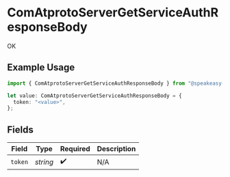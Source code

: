 # ComAtprotoServerGetServiceAuthResponseBody

OK

## Example Usage

```typescript
import { ComAtprotoServerGetServiceAuthResponseBody } from "@speakeasy-api/bluesky/models/operations";

let value: ComAtprotoServerGetServiceAuthResponseBody = {
  token: "<value>",
};
```

## Fields

| Field              | Type               | Required           | Description        |
| ------------------ | ------------------ | ------------------ | ------------------ |
| `token`            | *string*           | :heavy_check_mark: | N/A                |